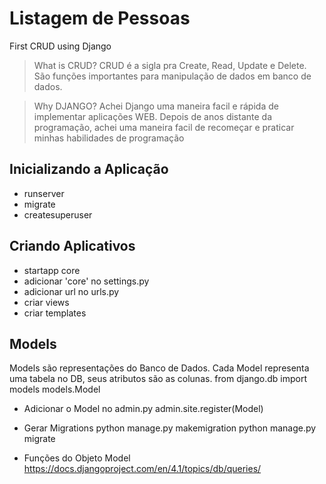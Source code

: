 # Listagem de Pessoas

First CRUD using Django

> What is CRUD?
  CRUD é a sigla pra Create, Read, Update e Delete.
  São funções importantes para manipulação de dados em banco de dados.

> Why DJANGO?
  Achei Django uma maneira facil e rápida de implementar aplicações WEB. Depois de anos distante da programação, achei uma maneira facil de recomeçar e praticar minhas habilidades de programação

## Inicializando a Aplicação

- runserver
- migrate
- createsuperuser

## Criando Aplicativos

- startapp core
- adicionar 'core' no settings.py
- adicionar url no urls.py
- criar views
- criar templates

## Models

Models são representações do Banco de Dados. Cada Model representa uma tabela no DB, seus atributos são as colunas.
  from django.db import models
  models.Model 

- Adicionar o Model no admin.py
    admin.site.register(Model)

- Gerar Migrations
    python manage.py makemigration
    python manage.py migrate

- Funções do Objeto Model
    https://docs.djangoproject.com/en/4.1/topics/db/queries/